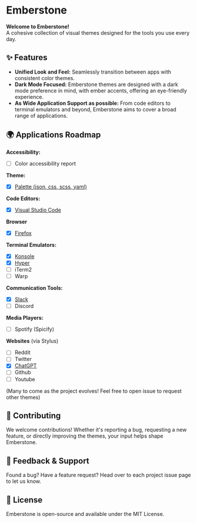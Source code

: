 # Emberstone

**Welcome to Emberstone!**  
A cohesive collection of visual themes designed for the tools you use every day.

## ✨ Features

- **Unified Look and Feel:** Seamlessly transition between apps with consistent color themes.
- **Dark Mode Focused:** Emberstone themes are designed with a dark mode preference in mind, with ember accents, offering an eye-friendly experience.
- **As Wide Application Support as possible:** From code editors to terminal emulators and beyond, Emberstone aims to cover a broad range of applications.

## 🌍 Applications Roadmap

**Accessibility:**
- [ ] Color accessibility report 

**Theme:**
- [x] [Palette (json, css, scss, yaml)](https://github.com/Emberstone-theme/palette)

**Code Editors:**
- [x] [Visual Studio Code](https://github.com/Emberstone-theme/vscode)

**Browser**
- [x] [Firefox](https://github.com/Emberstone-theme/firefox)

**Terminal Emulators:**
- [x] [Konsole](https://github.com/Emberstone-theme/konsole)
- [x] [Hyper](https://github.com/Emberstone-theme/hyper)
- [ ] iTerm2
- [ ] Warp

**Communication Tools:** 
- [x] [Slack](https://github.com/Emberstone-theme/slack)
- [ ] Discord

**Media Players:** 
- [ ] Spotify (Spicify)

**Websites** (via Stylus)
- [ ] Reddit
- [ ] Twitter
- [x] [ChatGPT](https://github.com/Emberstone-theme/stylus)
- [ ] Github
- [ ] Youtube

(Many to come as the project evolves! Feel free to open issue to request other themes)

## 💬 Contributing

We welcome contributions! Whether it's reporting a bug, requesting a new feature, or directly improving the themes, your input helps shape Emberstone.

## 📢 Feedback & Support

Found a bug? Have a feature request? Head over to each project issue page to let us know.

## 📜 License

Emberstone is open-source and available under the MIT License.
